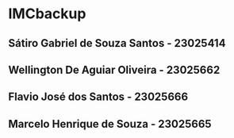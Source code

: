 # IMCbackup

## Sátiro Gabriel de Souza Santos - 23025414

## Wellington De Aguiar Oliveira - 23025662

## Flavio José dos Santos - 23025666

## Marcelo Henrique de Souza - 23025665
